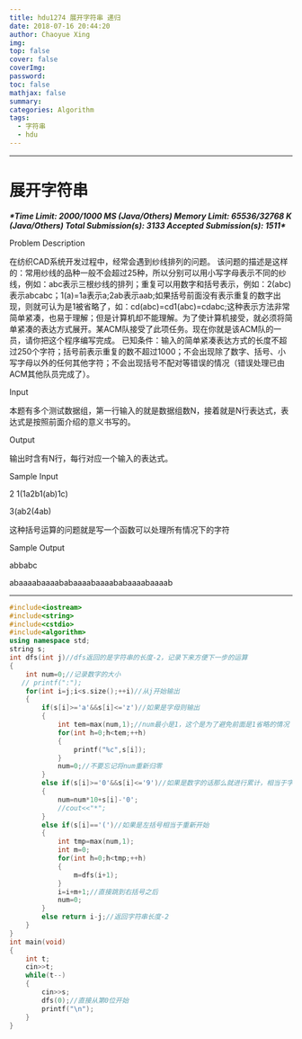 ```yaml
---
title: hdu1274 展开字符串 递归
date: 2018-07-16 20:44:20
author: Chaoyue Xing
img: 
top: false
cover: false
coverImg: 
password: 
toc: false
mathjax: false
summary:
categories: Algorithm
tags: 
  - 字符串
  - hdu
---
```


---

# 展开字符串

***\*Time Limit: 2000/1000 MS (Java/Others)  Memory Limit: 65536/32768 K (Java/Others)
Total Submission(s): 3133  Accepted Submission(s): 1511\****

Problem Description

在纺织CAD系统开发过程中，经常会遇到纱线排列的问题。
该问题的描述是这样的：常用纱线的品种一般不会超过25种，所以分别可以用小写字母表示不同的纱线，例如：abc表示三根纱线的排列；重复可以用数字和括号表示，例如：2(abc)表示abcabc；1(a)=1a表示a;2ab表示aab;如果括号前面没有表示重复的数字出现，则就可认为是1被省略了，如：cd(abc)=cd1(abc)=cdabc;这种表示方法非常简单紧凑，也易于理解；但是计算机却不能理解。为了使计算机接受，就必须将简单紧凑的表达方式展开。某ACM队接受了此项任务。现在你就是该ACM队的一员，请你把这个程序编写完成。
已知条件：输入的简单紧凑表达方式的长度不超过250个字符；括号前表示重复的数不超过1000；不会出现除了数字、括号、小写字母以外的任何其他字符；不会出现括号不配对等错误的情况（错误处理已由ACM其他队员完成了）。

Input

本题有多个测试数据组，第一行输入的就是数据组数N，接着就是N行表达式，表达式是按照前面介绍的意义书写的。

Output

输出时含有N行，每行对应一个输入的表达式。

Sample Input

2 1(1a2b1(ab)1c)

3(ab2(4ab)

这种括号运算的问题就是写一个函数可以处理所有情况下的字符

Sample Output

abbabc

abaaaabaaaababaaaabaaaababaaaabaaaab

---

```c++
#include<iostream>
#include<string>
#include<cstdio>
#include<algorithm>
using namespace std;
string s;
int dfs(int j)//dfs返回的是字符串的长度-2，记录下来方便下一步的运算
{
    int num=0;//记录数字的大小
   // printf(":");
    for(int i=j;i<s.size();++i)//从j开始输出
    {
        if(s[i]>='a'&&s[i]<='z')//如果是字母则输出
        {
            int tem=max(num,1);//num最小是1，这个是为了避免前面是1省略的情况
            for(int h=0;h<tem;++h)
            {
                printf("%c",s[i]);
            }
            num=0;//不要忘记将num重新归零
        }
        else if(s[i]>='0'&&s[i]<='9')//如果是数字的话那么就进行累计，相当于字符串处理
        {
            num=num*10+s[i]-'0';
            //cout<<"*";
        }
        else if(s[i]=='(')//如果是左括号相当于重新开始
        {
            int tmp=max(num,1);
            int m=0;
            for(int h=0;h<tmp;++h)
            {
                m=dfs(i+1);
            }
            i=i+m+1;//直接跳到右括号之后
            num=0;
        }
        else return i-j;//返回字符串长度-2
    }
}
int main(void)
{
    int t;
    cin>>t;
    while(t--)
    {
        cin>>s;
        dfs(0);//直接从第0位开始
        printf("\n");
    }
}
```

